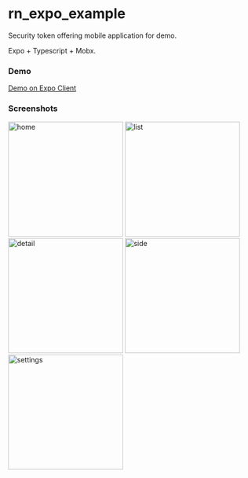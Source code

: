 # rn_expo_example
Security token offering mobile application for demo.

Expo + Typescript + Mobx.


### Demo
[Demo on Expo Client](https://expo.io/@sk39/rn_expo_sto_demo)


### Screenshots

<img width="234" alt="home" src="https://user-images.githubusercontent.com/28267362/91661562-d2b3df00-eb17-11ea-8895-2acc42bcff35.png">     <img width="234" alt="list" src="https://user-images.githubusercontent.com/28267362/91661558-ccbdfe00-eb17-11ea-9c88-f871b54c7a83.png">    <img width="234" alt="detail" src="https://user-images.githubusercontent.com/28267362/91661561-d182b200-eb17-11ea-8b20-085bca3978ba.png">     <img width="234" alt="side" src="https://user-images.githubusercontent.com/28267362/91661565-d34c7580-eb17-11ea-9a45-81ca8edbc7d7.png">     <img width="234" alt="settings" src="https://user-images.githubusercontent.com/28267362/91661563-d2b3df00-eb17-11ea-8b8a-0064053ac893.png">
